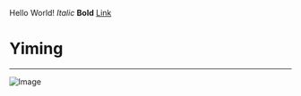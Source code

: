 Hello World!
_Italic_
__Bold__
[Link][1]

[1]: https://translate.google.com/
Yiming
=========
***
![Image][1]

[1]: https://upload.wikimedia.org/wikipedia/commons/a/a3/Eq_it-na_pizza-margherita_sep2005_sml.jpg
